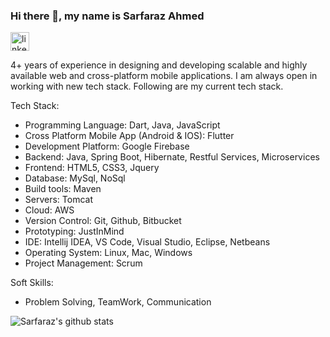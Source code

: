 ### Hi there 👋, my name is Sarfaraz Ahmed
[<img src='https://cdn.jsdelivr.net/npm/simple-icons@3.0.1/icons/linkedin.svg' alt='linkedin' height='30'>](https://www.linkedin.com/in/sarfarazahmed008/)

4+ years of experience in designing and developing scalable and highly available web and cross-platform mobile applications. I am always open in working with new tech stack. Following are my current tech stack.

Tech Stack:

- Programming Language: Dart, Java, JavaScript
- Cross Platform Mobile App (Android & IOS): Flutter
- Development Platform: Google Firebase
- Backend: Java, Spring Boot, Hibernate, Restful Services, Microservices
- Frontend: HTML5, CSS3, Jquery
- Database: MySql, NoSql
- Build tools: Maven
- Servers: Tomcat
- Cloud: AWS
- Version Control: Git, Github, Bitbucket
- Prototyping: JustInMind
- IDE: Intellij IDEA, VS Code, Visual Studio, Eclipse, Netbeans
- Operating System: Linux, Mac, Windows
- Project Management: Scrum

Soft Skills:

- Problem Solving, TeamWork, Communication 

![Sarfaraz's github stats](https://github-readme-stats.vercel.app/api?username=sarfarazahmed008&show_icons=true&theme=blue-green)
